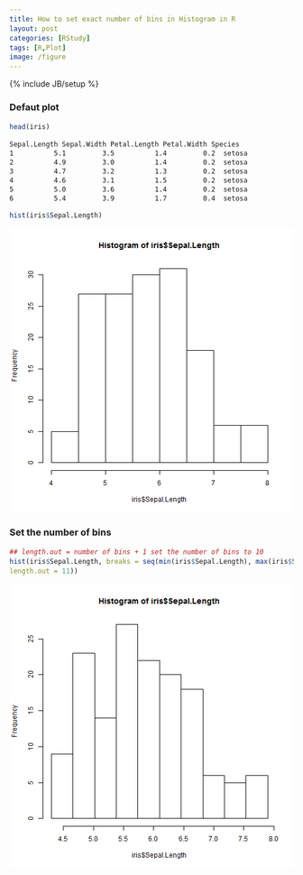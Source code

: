 ```yaml
---
title: How to set exact number of bins in Histogram in R
layout: post
categories: [RStudy]
tags: [R,Plot]
image: /figure
---
```

{% include JB/setup %}

### Defaut plot


```r
head(iris)
```

```
Sepal.Length Sepal.Width Petal.Length Petal.Width Species
1          5.1         3.5          1.4         0.2  setosa
2          4.9         3.0          1.4         0.2  setosa
3          4.7         3.2          1.3         0.2  setosa
4          4.6         3.1          1.5         0.2  setosa
5          5.0         3.6          1.4         0.2  setosa
6          5.4         3.9          1.7         0.4  setosa
```

```r
hist(iris$Sepal.Length)
```

![plot of chunk hist-bins-1](/figure/hist-bins-1.png)


### Set the number of bins


```r
## length.out = number of bins + 1 set the number of bins to 10
hist(iris$Sepal.Length, breaks = seq(min(iris$Sepal.Length), max(iris$Sepal.Length),
length.out = 11))
```

![plot of chunk hist-bins-2](/figure/hist-bins-2.png)


